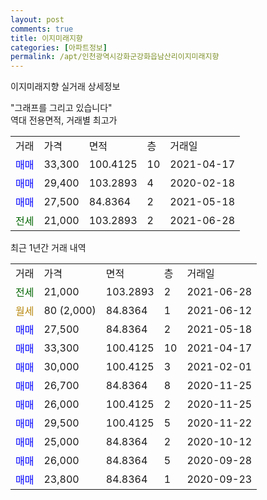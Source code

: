 ```yaml
---
layout: post
comments: true
title: 이지미래지향
categories: [아파트정보]
permalink: /apt/인천광역시강화군강화읍남산리이지미래지향
---
```


이지미래지향 실거래 상세정보

<script type="text/javascript">
  google.charts.load('current', {'packages':['line', 'corechart']});
  google.charts.setOnLoadCallback(drawChart);

  function drawChart() {
    var data = new google.visualization.DataTable();
    data.addColumn('date', '거래일');
    data.addColumn('number', "매매");
    data.addColumn('number', "전세");
    data.addColumn('number', "전매");

    data.addRows([[new Date(Date.parse("2021-06-28")), null, 21000, null], [new Date(Date.parse("2021-06-12")), null, null, null], [new Date(Date.parse("2021-05-18")), 27500, null, null], [new Date(Date.parse("2021-04-17")), 33300, null, null], [new Date(Date.parse("2021-02-01")), 30000, null, null], [new Date(Date.parse("2020-11-25")), 26700, null, null], [new Date(Date.parse("2020-11-25")), 26000, null, null], [new Date(Date.parse("2020-11-22")), 29500, null, null], [new Date(Date.parse("2020-10-12")), 25000, null, null], [new Date(Date.parse("2020-09-28")), 26000, null, null], [new Date(Date.parse("2020-09-23")), 23800, null, null]]);

    var options = {
      hAxis: {
        format: 'yyyy/MM/dd'
      },    
      lineWidth: 0,
      pointsVisible: true,    
      title: '최근 1년간 유형별 실거래가 분포',
      legend: { position: 'bottom' }
    };

    var formatter = new google.visualization.NumberFormat({pattern:'###,###'} );
    formatter.format(data, 1);
    formatter.format(data, 2);
    
    setTimeout(function() {
        var chart = new google.visualization.LineChart(document.getElementById('columnchart_material'));
        chart.draw(data, (options));
        document.getElementById('loading').style.display = 'none';
    }, 1000);
  }
</script>


<div id="loading" style="z-index:20; display: block; margin-left: 0px">"그래프를 그리고 있습니다"</div>
<div id="columnchart_material" style="width: 95%; margin-left: 0px; display: block"></div>
<!-- contents start -->
역대 전용면적, 거래별 최고가
<table class="sortable">
    <tr>
      <td>거래</td>
      <td>가격</td>
      <td>면적</td>
      <td>층</td>
      <td>거래일</td>
    </tr>
        <tr>
          <td><a style="color: blue">매매</a></td>
          <td>33,300</td>
          <td>100.4125</td>
          <td>10</td>
          <td>2021-04-17</td>
        </tr>            <tr>
          <td><a style="color: blue">매매</a></td>
          <td>29,400</td>
          <td>103.2893</td>
          <td>4</td>
          <td>2020-02-18</td>
        </tr>            <tr>
          <td><a style="color: blue">매매</a></td>
          <td>27,500</td>
          <td>84.8364</td>
          <td>2</td>
          <td>2021-05-18</td>
        </tr>        
        <tr>
              <td><a style="color: darkgreen">전세</a></td>
              <td>21,000</td>
              <td>103.2893</td>
              <td>2</td>
              <td>2021-06-28</td>
            </tr>        
    
</table>

최근 1년간 거래 내역

<table class="sortable">
    <tr>
      <td>거래</td>
      <td>가격</td>
      <td>면적</td>
      <td>층</td>
      <td>거래일</td>
    </tr>
    <tr>
      <td><a style="color: darkgreen">전세</a></td>
      <td>21,000</td>
      <td>103.2893</td>
      <td>2</td>
      <td>2021-06-28</td>
    </tr>          <tr>
      <td><a style="color: darkgoldenrod">월세</a></td>
      <td>80 (2,000)</td>
      <td>84.8364</td>
      <td>1</td>
      <td>2021-06-12</td>
    </tr>          <tr>
      <td><a style="color: blue">매매</a></td>
      <td>27,500</td>
      <td>84.8364</td>
      <td>2</td>
      <td>2021-05-18</td>
    </tr>          <tr>
      <td><a style="color: blue">매매</a></td>
      <td>33,300</td>
      <td>100.4125</td>
      <td>10</td>
      <td>2021-04-17</td>
    </tr>          <tr>
      <td><a style="color: blue">매매</a></td>
      <td>30,000</td>
      <td>100.4125</td>
      <td>3</td>
      <td>2021-02-01</td>
    </tr>          <tr>
      <td><a style="color: blue">매매</a></td>
      <td>26,700</td>
      <td>84.8364</td>
      <td>8</td>
      <td>2020-11-25</td>
    </tr>          <tr>
      <td><a style="color: blue">매매</a></td>
      <td>26,000</td>
      <td>100.4125</td>
      <td>2</td>
      <td>2020-11-25</td>
    </tr>          <tr>
      <td><a style="color: blue">매매</a></td>
      <td>29,500</td>
      <td>100.4125</td>
      <td>5</td>
      <td>2020-11-22</td>
    </tr>          <tr>
      <td><a style="color: blue">매매</a></td>
      <td>25,000</td>
      <td>84.8364</td>
      <td>2</td>
      <td>2020-10-12</td>
    </tr>          <tr>
      <td><a style="color: blue">매매</a></td>
      <td>26,000</td>
      <td>84.8364</td>
      <td>5</td>
      <td>2020-09-28</td>
    </tr>          <tr>
      <td><a style="color: blue">매매</a></td>
      <td>23,800</td>
      <td>84.8364</td>
      <td>1</td>
      <td>2020-09-23</td>
    </tr>      </table>
<!-- contents end -->    

